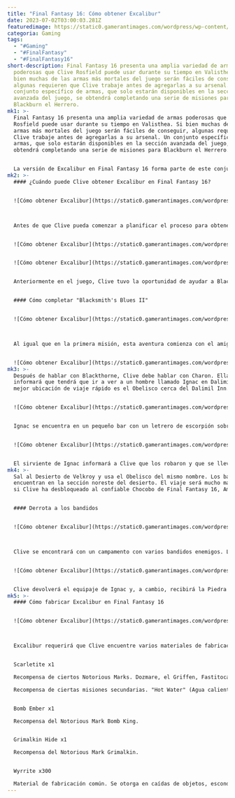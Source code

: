 ```yaml
---
title: "Final Fantasy 16: Cómo obtener Excalibur"
date: 2023-07-02T03:00:03.281Z
featuredimage: https://static0.gamerantimages.com/wordpress/wp-content/uploads/2023/07/ff16-excalibur-featured.jpg?q=50&fit=contain&w=1140&h=&dpr=1.5
categoria: Gaming
tags:
  - "#Gaming"
  - "#FinalFantasy"
  - "#FinalFantasy16"
short-description: Final Fantasy 16 presenta una amplia variedad de armas
  poderosas que Clive Rosfield puede usar durante su tiempo en Valisthea. Si
  bien muchas de las armas más mortales del juego serán fáciles de conseguir,
  algunas requieren que Clive trabaje antes de agregarlas a su arsenal. Un
  conjunto específico de armas, que solo estarán disponibles en la sección
  avanzada del juego, se obtendrá completando una serie de misiones para
  Blackburn el Herrero.
mk1: >-
  Final Fantasy 16 presenta una amplia variedad de armas poderosas que Clive
  Rosfield puede usar durante su tiempo en Valisthea. Si bien muchas de las
  armas más mortales del juego serán fáciles de conseguir, algunas requieren que
  Clive trabaje antes de agregarlas a su arsenal. Un conjunto específico de
  armas, que solo estarán disponibles en la sección avanzada del juego, se
  obtendrá completando una serie de misiones para Blackburn el Herrero.


  La versión de Excalibur en Final Fantasy 16 forma parte de este conjunto. Aunque Clive tendrá que trabajar considerablemente, el poder de la espada misma hace que el esfuerzo valga la pena.
mk2: >-
  #### ¿Cuándo puede Clive obtener Excalibur en Final Fantasy 16?


  ![Cómo obtener Excalibur](https://static0.gamerantimages.com/wordpress/wp-content/uploads/2023/07/ff16-excalibur-rewards.jpg?q=50&fit=crop&w=1500&dpr=1.5 "Cómo obtener Excalibur")



  Antes de que Clive pueda comenzar a planificar el proceso para obtener Excalibur, debe llegar a la misión "Out of the Darkness" (Fuera de la Oscuridad). Esto ocurrirá justo después de los eventos en Dragon's Fang (Colmillo del Dragón), donde Clive se enfrenta a Titán. "Out of the Darkness" incluirá varias misiones pequeñas, incluyendo las tres misiones "Letting Off Steam" (Desahogarse). Una vez que Clive haya completado las tres misiones para Mid, podrá comenzar la misión secundaria que lleva a Excalibur.


  ![Cómo obtener Excalibur](https://static0.gamerantimages.com/wordpress/wp-content/uploads/2023/07/ff16-excalibur-clive-augusts-letter.jpg?q=50&fit=contain&w=750&h=415&dpr=1.5 "Cómo obtener Excalibur")


  ![Cómo obtener Excalibur](https://static0.gamerantimages.com/wordpress/wp-content/uploads/2023/07/ff16-excalibur-clive-accepts-bb2.jpg?q=50&fit=contain&w=750&h=415&dpr=1.5 "Cómo obtener Excalibur")


  Anteriormente en el juego, Clive tuvo la oportunidad de ayudar a Blackthorne con algunos problemas personales en una misión secundaria llamada "Blacksmith Blues" (Blues del Herrero). Cuando Clive completa "Letting Off Steam III" (Desahogarse III), recibirá una carta en sus aposentos que comienza la misión "Blacksmith's Blues II" (Blues del Herrero II). Los diseños de Excalibur serán la recompensa por completar esta misión secundaria.


  #### Cómo completar "Blacksmith's Blues II"


  ![Cómo obtener Excalibur](https://static0.gamerantimages.com/wordpress/wp-content/uploads/2023/07/ff16-blackthorne-with-whetstone.jpg?q=50&fit=crop&w=1500&dpr=1.5 "Cómo obtener Excalibur")



  Al igual que en la primera misión, esta aventura comienza con el amigo del herrero, August, solicitando la ayuda de Clive. Una vez más, está preocupado de que su amigo esté perdiendo la pasión por el oficio y le pide a Clive que intervenga nuevamente. Después de que Clive recibe esta información en la carta, irá a hablar con Blackthorne en persona. Esta vez, el herrero ha visto una espada con un filo tan afilado que lo confunde. Será responsabilidad de Clive resolver esto.


  ![Cómo obtener Excalibur](https://static0.gamerantimages.com/wordpress/wp-content/uploads/2023/07/ff16-excalibur-map-1.jpg?q=50&fit=crop&w=1500&dpr=1.5 "Cómo obtener Excalibur")
mk3: >-
  Después de hablar con Blackthorne, Clive debe hablar con Charon. Ella le
  informará que tendrá que ir a ver a un hombre llamado Ignac en Dalimil. La
  mejor ubicación de viaje rápido es el Obelisco cerca del Dalimil Inn.


  ![Cómo obtener Excalibur](https://static0.gamerantimages.com/wordpress/wp-content/uploads/2023/07/ff16-excalibur-ignacs-hotel.jpg?q=50&fit=crop&w=1500&dpr=1.5 "Cómo obtener Excalibur")


  Ignac se encuentra en un pequeño bar con un letrero de escorpión sobre la puerta, arriba, en una habitación privada. Subir las escaleras iniciará una escena.


  ![Cómo obtener Excalibur](https://static0.gamerantimages.com/wordpress/wp-content/uploads/2023/07/ff16-excalibur-map-2.jpg?q=50&fit=crop&w=1500&dpr=1.5 "Cómo obtener Excalibur")


  El sirviente de Ignac informará a Clive que los robaron y que se llevaron la espada que está buscando. Clive aceptará perseguir a los bandidos a cambio de una audiencia con el noble.
mk4: >-
  Sal al Desierto de Velkroy y usa el Obelisco del mismo nombre. Los bandidos se
  encuentran en la sección noreste del desierto. El viaje será mucho más fácil
  si Clive ha desbloqueado al confiable Chocobo de Final Fantasy 16, Ambrosia.


  #### Derrota a los bandidos


  ![Cómo obtener Excalibur](https://static0.gamerantimages.com/wordpress/wp-content/uploads/2023/07/ff16-the-innkeeper.jpg?q=50&fit=crop&w=1500&dpr=1.5 "Cómo obtener Excalibur")



  Clive se encontrará con un campamento con varios bandidos enemigos. La única amenaza real es el Posadero, un enemigo grande en forma humana. Afortunadamente, si Clive ha llegado a este punto en el juego, nada aquí representará un gran desafío. Estos enemigos humanos más grandes parecen ser particularmente vulnerables a las habilidades Eikonic de Titán.


  ![Cómo obtener Excalibur](https://static0.gamerantimages.com/wordpress/wp-content/uploads/2023/07/ff16-sundering-whetstone.jpg?q=50&fit=crop&w=1500&dpr=1.5 "Cómo obtener Excalibur")


  Clive devolverá el equipaje de Ignac y, a cambio, recibirá la Piedra de Afilado Dividida. Regresa con Blackthorne en el Refugio para completar la misión. Esto recompensará a Clive con el Boceto de Diseño de Excalibur.
mk5: >-
  #### Cómo fabricar Excalibur en Final Fantasy 16


  ![Cómo obtener Excalibur](https://static0.gamerantimages.com/wordpress/wp-content/uploads/2023/07/ff16-crafting-excalibur.jpg?q=50&fit=crop&w=1500&dpr=1.5 "Cómo obtener Excalibur")



  Excalibur requerirá que Clive encuentre varios materiales de fabricación raros:


  Scarletite x1

  Recompensa de ciertos Notorious Marks. Dozmare, el Griffen, Fastitocalon, Ten of Clubs, The Holy Trumpitour

  Recompensa de ciertas misiones secundarias. "Hot Water" (Agua caliente)


  Bomb Ember x1

  Recompensa del Notorious Mark Bomb King.


  Grimalkin Hide x1

  Recompensa del Notorious Mark Grimalkin.


  Wyrrite x300

  Material de fabricación común. Se otorga en caídas de objetos, escondites, recompensas de batalla.
---
```

